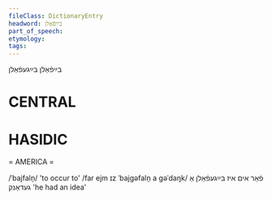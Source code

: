 ```yaml
---
fileClass: DictionaryEntry
headword: בײַפֿאַלן
part_of_speech: 
etymology: 
tags: 
---
```

בײַפֿאַלן
בײַגעפֿאַלן

CENTRAL
========

HASIDIC
=======
= AMERICA = 

/ˈbajfaln̩/ 'to occur to'
/far ejm ɪz ˈbajgəfaln̩ a gəˈdaŋk/ פֿאַר אים איז בײַגעפֿאַלן אַ געדאַנק 'he had an idea'